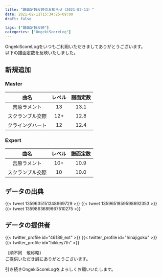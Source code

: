 ```yaml
---
title: "譜面定数反映のお知らせ（2021-02-11）"
date: 2021-02-11T15:34:25+09:00
draft: false

tags: ["譜面定数反映"]
categories: ["OngekiScoreLog"]
---
```


OngekiScoreLogをいつもご利用いただきましてありがとうございます。  
以下の譜面定数を反映いたしました。

<!--more-->

## 新規追加

### Master

| 曲名 | レベル | 譜面定数 |
|:-:|:-:|:-:|
| 吉原ラメント | 13 | 13.1 |
| スクランブル交際 | 12+ | 12.8 |
| クライングハート | 12 | 12.4 |

### Expert

| 曲名 | レベル | 譜面定数 |
|:-:|:-:|:-:|
| 吉原ラメント | 10+| 10.9 |
| スクランブル交際 | 10| 10.0 |

## データの出典

{{< tweet 1359635151248969729 >}}
{{< tweet 1359651859598692353 >}}
{{< tweet 1359863689667510275 >}}

## データの提供者

{{< twitter_profile id="46189_ext" >}}
{{< twitter_profile id="hinajigoku" >}}
{{< twitter_profile id="hikkey7th" >}}

（順不同　敬称略）  
ご提供いただき誠にありがとうございます。

引き続きOngekiScoreLogをよろしくお願いいたします。
